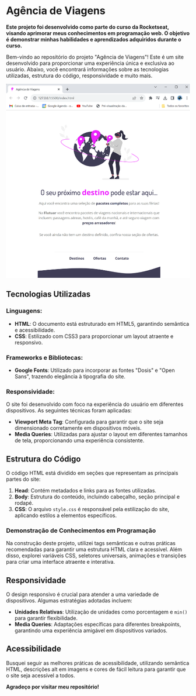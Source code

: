 # Agência de Viagens

**Este projeto foi desenvolvido como parte do curso da Rocketseat, visando aprimorar meus conhecimentos em programação web. O objetivo é demonstrar minhas habilidades e aprendizados adquiridos durante o curso.**

Bem-vindo ao repositório do projeto "Agência de Viagens"! Este é um site desenvolvido para proporcionar uma experiência única e exclusiva ao usuário. Abaixo, você encontrará informações sobre as tecnologias utilizadas, estrutura do código, responsividade e muito mais.

![Site Desenvolvido](./Stage-2-desafio-1.png)

## Tecnologias Utilizadas

### Linguagens:

- **HTML**: O documento está estruturado em HTML5, garantindo semântica e acessibilidade.
- **CSS**: Estilizado com CSS3 para proporcionar um layout atraente e responsivo.

### Frameworks e Bibliotecas:

- **Google Fonts**: Utilizado para incorporar as fontes "Dosis" e "Open Sans", trazendo elegância à tipografia do site.

### Responsividade:

O site foi desenvolvido com foco na experiência do usuário em diferentes dispositivos. As seguintes técnicas foram aplicadas:

- **Viewport Meta Tag**: Configurada para garantir que o site seja dimensionado corretamente em dispositivos móveis.
- **Media Queries**: Utilizadas para ajustar o layout em diferentes tamanhos de tela, proporcionando uma experiência consistente.

## Estrutura do Código

O código HTML está dividido em seções que representam as principais partes do site:

1. **Head**: Contém metadados e links para as fontes utilizadas.
2. **Body**: Estrutura do conteúdo, incluindo cabeçalho, seção principal e rodapé.
3. **CSS**: O arquivo `style.css` é responsável pela estilização do site, aplicando estilos a elementos específicos.

### Demonstração de Conhecimentos em Programação

Na construção deste projeto, utilizei tags semânticas e outras práticas recomendadas para garantir uma estrutura HTML clara e acessível. Além disso, explorei variáveis CSS, seletores universais, animações e transições para criar uma interface atraente e interativa.

## Responsividade

O design responsivo é crucial para atender a uma variedade de dispositivos. Algumas estratégias adotadas incluem:

- **Unidades Relativas**: Utilização de unidades como porcentagem e `min()` para garantir flexibilidade.
- **Media Queries**: Adaptações específicas para diferentes breakpoints, garantindo uma experiência amigável em dispositivos variados.

## Acessibilidade

Busquei seguir as melhores práticas de acessibilidade, utilizando semântica HTML, descrições alt em imagens e cores de fácil leitura para garantir que o site seja acessível a todos.

**Agradeço por visitar meu repositório!**